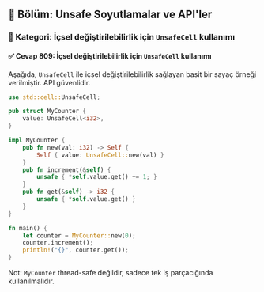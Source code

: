 ## 📘 Bölüm: Unsafe Soyutlamalar ve API'ler  
### 🔹 Kategori: İçsel değiştirilebilirlik için `UnsafeCell` kullanımı  
#### ✅ Cevap 809: İçsel değiştirilebilirlik için `UnsafeCell` kullanımı

Aşağıda, `UnsafeCell` ile içsel değiştirilebilirlik sağlayan basit bir sayaç örneği verilmiştir. API güvenlidir.

```rust
use std::cell::UnsafeCell;

pub struct MyCounter {
    value: UnsafeCell<i32>,
}

impl MyCounter {
    pub fn new(val: i32) -> Self {
        Self { value: UnsafeCell::new(val) }
    }
    pub fn increment(&self) {
        unsafe { *self.value.get() += 1; }
    }
    pub fn get(&self) -> i32 {
        unsafe { *self.value.get() }
    }
}

fn main() {
    let counter = MyCounter::new(0);
    counter.increment();
    println!("{}", counter.get());
}
```

Not: `MyCounter` thread-safe değildir, sadece tek iş parçacığında kullanılmalıdır.
